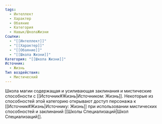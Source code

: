 ```yaml
---
tags:
  - Интеллект
  - Характер
  - Обаяние
  - Категория
  - Навык/ШколаЖизни
Ссылки:
  - "[[Интеллект]]"
  - "[[Характер]]"
  - "[[Обаяние]]"
  - "[[Школа Жизни]]"
Категория: "[[Школа Жизни]]"
Источник:
  - Жизнь
Тип воздействия:
  - Мистический
---
```

Школа магии содержащая и усиливающая заклинания и мистические способности с [[Источник#Жизнь|Источником: Жизнь]]. Некоторые из способностей этой категорию открывают доступ персонажа к [[Источник#Жизнь|Источнику: Жизнь]] при использовании мистических способностей и заклинаний [[Школы Специализаций|Школ Специализаций]]. 